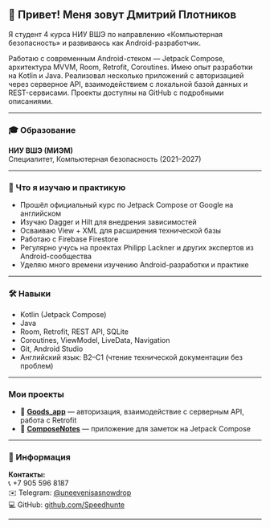 
## 👋 Привет! Меня зовут Дмитрий Плотников

Я студент 4 курса НИУ ВШЭ по направлению «Компьютерная безопасность» и развиваюсь как Android-разработчик.  

Работаю с современным Android-стеком — Jetpack Compose, архитектура MVVM, Room, Retrofit, Coroutines. Имею опыт разработки на Kotlin и Java. Реализовал несколько приложений с авторизацией через серверное API, взаимодействием с локальной базой данных и REST-сервисами. Проекты доступны на GitHub с подробными описаниями.

---

### 🎓 Образование  
**НИУ ВШЭ (МИЭМ)**  
Специалитет, Компьютерная безопасность (2021–2027)

---

### 🚀 Что я изучаю и практикую

- Прошёл официальный курс по Jetpack Compose от Google на английском  
- Изучаю Dagger и Hilt для внедрения зависимостей  
- Осваиваю View + XML для расширения технической базы  
- Работаю с Firebase Firestore  
- Регулярно учусь на проектах Philipp Lackner и других экспертов из Android-сообщества  
- Уделяю много времени изучению Android-разработки и практике

---

### 🛠 Навыки

- Kotlin (Jetpack Compose)
- Java 
- Room, Retrofit, REST API, SQLite
- Coroutines, ViewModel, LiveData, Navigation
- Git, Android Studio
- Английский язык: B2–C1 (чтение технической документации без проблем)

---
### Мои проекты
- 📱 **[Goods_app](https://github.com/Speedhunte/MyApp-with-Retrofit)** — авторизация, взаимодействие с серверным API, работа с Retrofit  
- 📝 **[ComposeNotes](https://github.com/Speedhunte/NoteApp)** — приложение для заметок на Jetpack Compose  


---

### 📍 Информация


**Контакты:**  
📞 +7 905 596 8187  
✉️ Telegram: [@uneevenisasnowdrop](https://t.me/uneevenisasnowdrop)  
💻 GitHub: [github.com/Speedhunte](https://github.com/Speedhunte)

---


